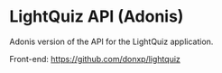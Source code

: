 # LightQuiz API (Adonis)

Adonis version of the API for the LightQuiz application.

Front-end: https://github.com/donxp/lightquiz
